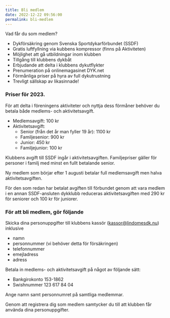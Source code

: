 ```yaml
---
title: Bli medlem
date: 2022-12-22 09:56:00
permalink: bli-medlem
---
```


Vad får du som medlem?

<!--Gratis inträde till Åbybadet lördageftermiddagar under träningssäsongen.-->
<!--Åbybadet är stängt i väntan på renovering.-->
- Dykförsäkring genom Svenska Sportdykarförbundet (SSDF)
- Gratis luftfyllning via kubbens kompressor (finns på Aktiviteten)
- Möjlighet att gå utbildningar inom klubben
- Tillgång till klubbens dykbåt
- Erbjudande att delta i klubbens dykutflykter
- Prenumeration på onlinemagasinet DYK.net
- Förmånliga priser på hyra av full dykutrustning
- Trevligt sällskap av likasinnade!

### Priser för 2023.

För att delta i föreningens aktiviteter och nyttja dess förmåner behöver du betala både medlems- och aktivitetsavgift.

- Medlemsavgift: 100 kr
- Aktivitetsavgift:
    - Senior (från det år man fyller 19 år): 1100 kr
    - Familjesenior: 900 kr
    - Junior: 450 kr
    - Familjejunior: 100 kr

Klubbens avgift till SSDF ingår i aktivitetsavgiften. Familjepriser gäller för personer i familj med minst en fullt betalande senior.

Ny medlem som börjar efter 1 augusti betalar full medlemsavgift men halva aktivitetsavgiften.

För den som redan har betalat avgiften till förbundet genom att vara medlem i en annan SSDF-ansluten dykklubb reduceras aktivitetsavgiften med 290 kr för seniorer och 100 kr för juniorer.

### För att bli medlem, gör följande

Skicka dina personuppgifter till klubbens kassör (kassor@lindomesdk.nu) inklusive
- namn
- personnummer (vi behöver detta för försäkringen)
- telefonnummer
- emejladress
- adress

Betala in medlems- och aktivitetsavgift på något av följande sätt:
- Bankgirokonto 153-1862
- Swishnummer 123 617 84 04

Ange namn samt personnumret på samtliga medlemmar.

Genom att registrera dig som medlem samtycker du till att klubben får använda dina personuppgifter.